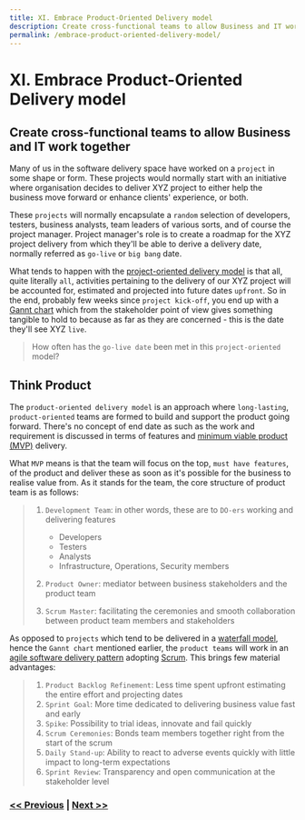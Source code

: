 ```yaml
---
title: XI. Embrace Product-Oriented Delivery model
description: Create cross-functional teams to allow Business and IT work together
permalink: /embrace-product-oriented-delivery-model/
---
```


# XI. Embrace Product-Oriented Delivery model

## Create cross-functional teams to allow Business and IT work together

Many of us in the software delivery space have worked on a `project` in some shape or form. These projects would normally start with an initiative where organisation decides to deliver XYZ project to either help the business move forward or enhance clients' experience, or both.

These `projects` will normally encapsulate a `random` selection of developers, testers, business analysts, team leaders of various sorts, and of course the project manager. Project manager's role is to create a roadmap for the XYZ project delivery from which they'll be able to derive a delivery date, normally referred as `go-live` or `big bang` date.

What tends to happen with the [project-oriented delivery model](https://en.wikipedia.org/wiki/Project_delivery_method) is that all, quite literally `all`, activities pertaining to the delivery of our XYZ project will be accounted for, estimated and projected into future dates `upfront`. So in the end, probably few weeks since `project kick-off`, you end up with a [Gannt chart](https://en.wikipedia.org/wiki/Gantt_chart) which from the stakeholder point of view gives something tangible to hold to because as far as they are concerned - this is the date they'll see XYZ `live`.

> How often has the `go-live date` been met in this `project-oriented` model?

## Think Product

The `product-oriented delivery model` is an approach where `long-lasting`, `product-oriented` teams are formed to build and support the product going forward. There's no concept of end date as such as the work and requirement is discussed in terms of features and [minimum viable product (MVP)](https://en.wikipedia.org/wiki/Minimum_viable_product) delivery. 

What `MVP` means is that the team will focus on the top, `must have features`, of the product and deliver these as soon as it's possible for the business to realise value from. As it stands for the team, the core structure of product team is as follows:

> 1. `Development Team`: in other words, these are to `DO-ers` working and delivering features
>    - Developers
>    - Testers
>    - Analysts
>    - Infrastructure, Operations, Security members
>
> 2. `Product Owner`: mediator between business stakeholders and the product team
>
> 3. `Scrum Master`: facilitating the ceremonies and smooth collaboration between product team members and stakeholders

As opposed to `projects` which tend to be delivered in a [waterfall model](https://en.wikipedia.org/wiki/Waterfall_model), hence the `Gannt chart` mentioned earlier, the `product teams` will work in an [agile software delivery pattern](https://en.wikipedia.org/wiki/Agile_software_development) adopting [Scrum](https://en.wikipedia.org/wiki/Scrum_(software_development)). This brings few material advantages:

> 1. `Product Backlog Refinement`: Less time spent upfront estimating the entire effort and projecting dates
> 2. `Sprint Goal`: More time dedicated to delivering business value fast and early
> 3. `Spike`: Possibility to trial ideas, innovate and fail quickly
> 4. `Scrum Ceremonies`: Bonds team members together right from the start of the scrum
> 5. `Daily Stand-up`: Ability to react to adverse events quickly with little impact to long-term expectations
> 6. `Sprint Review`: Transparency and open communication at the stakeholder level

### [<< Previous](/consider-platformops-for-delivering-software) | [Next >>](/the-journey-to-kubernetes-in-production)